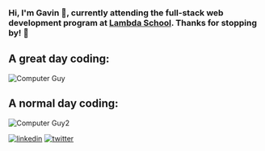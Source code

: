 ### Hi, I'm Gavin 👋, currently attending the full-stack web development program at [Lambda School](https://lambdaschool.com/). Thanks for stopping by! :rocket:

## A great day coding:
![Computer Guy](https://www.animatedimages.org/data/media/56/animated-computer-image-0116.gif)
<br>
## A normal day coding:
![Computer Guy2](https://www.animatedimages.org/data/media/56/animated-computer-image-0004.gif)

<p>
  <a href="https://www.linkedin.com/in/gavin-stahl-0842b6184/"><img src="https://img.icons8.com/color/96/000000/linkedin.png" alt="linkedin"/></a>
  <a href="https://twitter.com/stahlgazer"><img src="https://img.icons8.com/color/96/000000/twitter-squared.png" alt="twitter"/></a>
</p>
